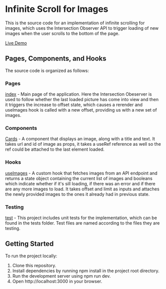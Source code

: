 # Infinite Scroll for Images

This is the source code for an implementation of infinite scrolling for images, which uses the Intersection Observer API to trigger loading of new images when the user scrolls to the bottom of the page.

[Live Demo](https://endearing-basbousa-a73c36.netlify.app/)

## Pages, Components, and Hooks

The source code is organized as follows:

### Pages

[index](./pages/index.tsx) - Main page of the application. Here the Intersection Obeserver is used to follow whether the last loaded picture has come into view and then it triggers the increase to offset state, which causes a rerender and useImages hook is called with a new offset, providing us with a new set of images.

### Components

[Cards](./components/Card.tsx) - A component that displays an image, along with a title and text. It takes url and id of image as props, it takes a useRef reference as well so the ref could be attached to the last element loaded.

### Hooks

[useImages](./hooks/useImages.ts) - A custom hook that fetches images from an API endpoint and returns a state object containing the current list of images and booleans which indicate whether if it's sill loading, if there was an error and if there are any more images to load. It takes offset and limit as inputs and attaches the newly provided images to the ones it already had in previous state.

### Testing

[test](./tests/) - This project includes unit tests for the implementation, which can be found in the tests folder. Test files are named according to the files they are testing.

## Getting Started

To run the project locally:

1.  Clone this repository.
2.  Install dependencies by running npm install in the project root directory.
3.  Run the development server using npm run dev.
4.  Open http://localhost:3000 in your browser.
